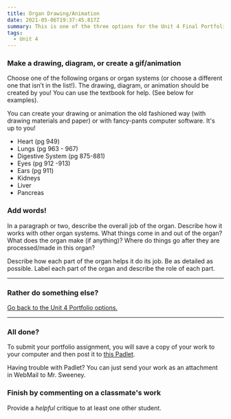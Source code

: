 ```yaml
---
title: Organ Drawing/Animation
date: 2021-05-06T19:37:45.817Z
summary: This is one of the three options for the Unit 4 Final Portfolio.
tags:
  - Unit 4
---
```

### Make a drawing, diagram, or create a gif/animation 
Choose one of the following organs or organ systems (or choose a different one that isn’t in the list!). The drawing, diagram, or animation should be created by you! You can use the textbook for help. (See below for examples).

You can create your drawing or animation the old fashioned way (with drawing materials and paper) or with fancy-pants computer software. It's up to you!



* Heart (pg 949)
* Lungs (pg 963 - 967)
* Digestive System (pg 875-881)
* Eyes (pg 912 -913)
* Ears (pg 911)
* Kidneys
* Liver
* Pancreas 

### Add words!


In a paragraph or two, describe the overall job of the organ. Describe how it works with other organ systems. What things come in and out of the organ? What does the organ make (if anything)? Where do things go after they are processed/made in this organ?


Describe how each part of the organ helps it do its job. Be as detailed as possible. Label each part of the organ and describe the role of each part.

---

### Rather do something else?

[Go back to the Unit 4 Portfolio options.](https://mnca-biology-message-board.netlify.app/posts/unit-4-final-portfolio/)

--- 

### All done?

To submit your portfolio assignment, you will save a copy of your work to your computer and then post it to [this Padlet](https://padlet.com/MNCA/8wq4rltpuqstfxfl). 

Having trouble with Padlet? You can just send your work as an attachment in WebMail to Mr. Sweeney.

### Finish by commenting on a classmate's work

Provide a *helpful* critique to at least one other student.